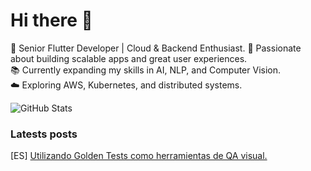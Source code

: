 # Hi there 👋

🚀 Senior Flutter Developer | Cloud & Backend Enthusiast.
🎯 Passionate about building scalable apps and great user experiences.  
📚 Currently expanding my skills in AI, NLP, and Computer Vision.  
☁️ Exploring AWS, Kubernetes, and distributed systems.


![GitHub Stats](https://github-readme-stats.vercel.app/api?username=juan-campuzano&show_icons=true&theme=radical)


### Latests posts
[ES] [Utilizando Golden Tests como herramientas de QA visual.](https://medium.com/bancolombia-tech/utilizando-golden-tests-como-herramienta-de-qa-visual-91ef96cb8ed0)

